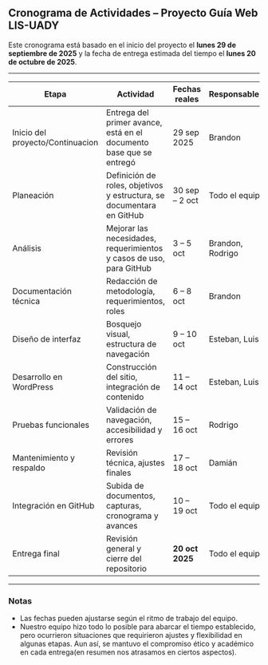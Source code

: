 ## Cronograma de Actividades – Proyecto Guía Web LIS-UADY

Este cronograma está basado en el inicio del proyecto el **lunes 29 de septiembre de 2025** y la fecha de entrega estimada del tiempo el **lunes 20 de octubre de 2025**.

---

| **Etapa** | **Actividad** | **Fechas reales** | **Responsable(s)** |
|-----------|----------------|-------------------|---------------------|
| Inicio del proyecto/Continuacion | Entrega del primer avance, está en el documento base que se entregó | 29 sep 2025 | Brandon |
| Planeación | Definición de roles, objetivos y estructura, se documentara en GitHub | 30 sep – 2 oct | Todo el equipo |
| Análisis | Mejorar las necesidades, requerimientos y casos de uso, para GitHub | 3 – 5 oct | Brandon, Rodrigo |
| Documentación técnica | Redacción de metodología, requerimientos, roles | 6 – 8 oct | Brandon |
| Diseño de interfaz | Bosquejo visual, estructura de navegación | 9 – 10 oct | Esteban, Luis |
| Desarrollo en WordPress | Construcción del sitio, integración de contenido | 11 – 14 oct | Esteban, Luis |
| Pruebas funcionales | Validación de navegación, accesibilidad y errores | 15 – 16 oct | Rodrigo |
| Mantenimiento y respaldo | Revisión técnica, ajustes finales | 17 – 18 oct | Damián |
| Integración en GitHub | Subida de documentos, capturas, cronograma y avances | 10 – 19 oct | Todo el equipo |
| Entrega final | Revisión general y cierre del repositorio | **20 oct 2025** | Todo el equipo |

---

### Notas
- Las fechas pueden ajustarse según el ritmo de trabajo del equipo. 
- Nuestro equipo hizo todo lo posible para abarcar el tiempo establecido, pero ocurrieron situaciones que requirieron ajustes y flexibilidad en algunas etapas. Aun así, se mantuvo el compromiso ético y académico en cada entrega(en resumen nos atrasamos en ciertos aspectos).




